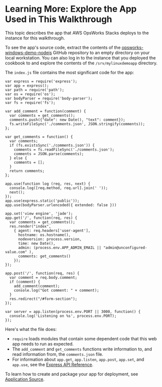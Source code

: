 # Learning More: Explore the App Used in This Walkthrough<a name="gettingstarted-linux-explore-app-source"></a>

This topic describes the app that AWS OpsWorks Stacks deploys to the instance for this walkthrough\.

To see the app's source code, extract the contents of the [opsworks\-windows\-demo\-nodejs](https://github.com/awslabs/opsworks-windows-demo-nodejs) GitHub repository to an empty directory on your local workstation\. You can also log in to the instance that you deployed the cookbook to and explore the contents of the `/srv/mylinuxdemoapp` directory\.

The `index.js` file contains the most significant code for the app:

```
var express = require('express');
var app = express();
var path = require('path');
var os = require('os');
var bodyParser = require('body-parser');
var fs = require('fs');

var add_comment = function(comment) {
  var comments = get_comments();
  comments.push({"date": new Date(), "text": comment});
  fs.writeFileSync('./comments.json', JSON.stringify(comments));
};

var get_comments = function() {
  var comments;
  if (fs.existsSync('./comments.json')) {
    comments = fs.readFileSync('./comments.json');
    comments = JSON.parse(comments);
  } else {
    comments = [];
  }
  return comments;
};

app.use(function log (req, res, next) {
  console.log([req.method, req.url].join(' '));
  next();
});
app.use(express.static('public'));
app.use(bodyParser.urlencoded({ extended: false }))

app.set('view engine', 'jade');
app.get('/', function(req, res) {
  var comments = get_comments();
  res.render("index",
    { agent: req.headers['user-agent'],
      hostname: os.hostname(),
      nodeversion: process.version,
      time: new Date(),
      admin: (process.env.APP_ADMIN_EMAIL || "admin@unconfigured-value.com" ),
      comments: get_comments()
    });
});

app.post('/', function(req, res) {
  var comment = req.body.comment;
  if (comment) {
    add_comment(comment);
    console.log("Got comment: " + comment);
  }
  res.redirect("/#form-section");
});

var server = app.listen(process.env.PORT || 3000, function() {
  console.log('Listening on %s', process.env.PORT);
});
```

Here's what the file does:
+ `require` loads modules that contain some dependent code that this web app needs to run as expected\.
+ The `add_comment` and `get_comments` functions write information to, and read information from, the `comments.json` file\.
+ For information about `app.get`, `app.listen`, `app.post`, `app.set`, and `app.use`, see the [Express API Reference](http://expressjs.com/4x/api.html)\.

 To learn how to create and package your app for deployment, see [Application Source](workingapps-creating.md#workingapps-creating-source)\.